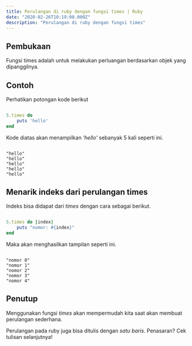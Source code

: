```yaml
---
title: Perulangan di ruby dengan fungsi times | Ruby
date: "2020-02-26T10:19:00.000Z"
description: "Perulangan di ruby dengan fungsi times"
---
```


## Pembukaan

Fungsi times adalah untuk melakukan perluangan berdasarkan objek yang dipanggilnya.

## Contoh

Perhatikan potongan kode berikut

```ruby

5.times do
    puts 'hello'
end

```

Kode diatas akan menampilkan *'hello'* sebanyak 5 kali seperti ini.

```

"hello"
"hello"
"hello"
"hello"
"hello"

```

## Menarik indeks dari perulangan times

Indeks bisa didapat dari _times_ dengan cara sebagai berikut.

```ruby

5.times do |index|
    puts "nomor: #{index}"
end

```

Maka akan menghasilkan tampilan seperti ini.

```

"nomor 0"
"nomor 1"
"nomor 2"
"nomor 3"
"nomor 4"

```

## Penutup

Menggunakan fungsi *times* akan mempermudah kita saat akan membuat perulangan sederhana.

Perulangan pada ruby juga bisa ditulis dengan _satu baris_. Penasaran? Cek tulisan selanjutnya!
<!-- TODO: cek ruby loop one line -->

